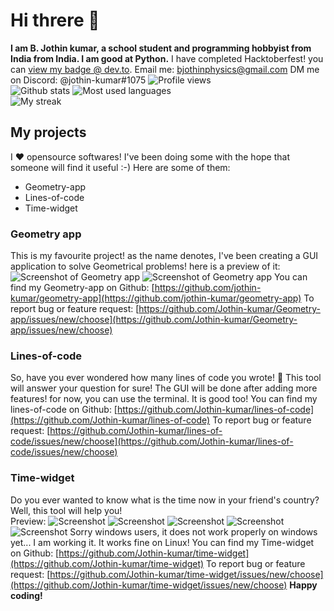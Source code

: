 # Hi threre 👋
**I am B. Jothin kumar, a school student and programming hobbyist from India from India. I am good at Python.**
I have completed Hacktoberfest! you can [view my badge @ dev.to](https://dev.to/jothinkumar).
Email me: [bjothinphysics@gmail.com](mailto:bjothinphysics@gmail.com)
DM me on Discord: @jothin-kumar#1075
![Profile views](https://visitor-badge.glitch.me/badge?page_id=Jothin-kumar.Jothin-kumar.jothin-kumar.github.io)  
![Github stats](https://github-readme-stats.vercel.app/api?username=Jothin-kumar&count_private=true&show_icons=true&theme=radical)
![Most used languages](https://github-readme-stats.vercel.app/api/top-langs/?username=Jothin-kumar&theme=radical)  
![My streak](https://github-readme-streak-stats.herokuapp.com/?user=Jothin-kumar&theme=dark)
## My projects
I ❤️ opensource softwares! I've been doing some with the hope that someone will find it useful :-)
Here are some of them:
 - Geometry-app
 - Lines-of-code
 - Time-widget
### Geometry app
This is my favourite project! as the name denotes, I've been creating a GUI application to solve Geometrical problems! here is a preview of it:
![Screenshot of Geometry app](https://jothin-kumar.github.io/Geometry-app//geometry%20app%201.png)
![Screenshot of Geometry app](https://jothin-kumar.github.io/Geometry-app/geometry%20app%202.png)
You can find my Geometry-app on Github: [https://github.com/jothin-kumar/geometry-app](https://github.com/jothin-kumar/geometry-app)
To report bug or feature request: [https://github.com/Jothin-kumar/Geometry-app/issues/new/choose](https://github.com/Jothin-kumar/Geometry-app/issues/new/choose)
### Lines-of-code
So, have you ever wondered how many lines of code you wrote! 🤔 This tool will answer your question for sure! The GUI will be done after adding more features! for now, you can use the terminal. It is good too!
You can find my lines-of-code on Github: [https://github.com/Jothin-kumar/lines-of-code](https://github.com/Jothin-kumar/lines-of-code)
To report bug or feature request: [https://github.com/Jothin-kumar/lines-of-code/issues/new/choose](https://github.com/Jothin-kumar/lines-of-code/issues/new/choose)
### Time-widget
Do you ever wanted to know what is the time now in your friend's country? Well, this tool will help you!  
Preview:
![Screenshot](https://jothin-kumar.github.io/time-widget/screenshots/1.png)
![Screenshot](https://jothin-kumar.github.io/time-widget/screenshots/2.png)
![Screenshot](https://jothin-kumar.github.io/time-widget/screenshots/3.png)
![Screenshot](https://jothin-kumar.github.io/time-widget/screenshots/4.png)
![Screenshot](https://jothin-kumar.github.io/time-widget/screenshots/5.png)
Sorry windows users, it does not work properly on windows yet... I am working it. It works fine on Linux!
You can find my Time-widget on Github: [https://github.com/Jothin-kumar/time-widget](https://github.com/Jothin-kumar/time-widget)
To report bug or feature request: [https://github.com/Jothin-kumar/time-widget/issues/new/choose](https://github.com/Jothin-kumar/time-widget/issues/new/choose)
**Happy coding!**
